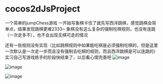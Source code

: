 # cocos2dJsProject
一个简单的jumpChess游戏
一开始写象棋卡住了就先写西洋跳棋，感觉跳棋会简单点，结果发现跳棋更难2333~ 象棋没有这么复杂的强制吃棋规则，也没有连跳（一次走多不），也不会出现无棋可走的情况

还有一些规则没有实现（比如跳棋规则中如果能吃棋是必须强制吃棋的，但是这里一次默认是一次走一步而且没有强制去吃棋的规则，而且西洋跳棋是可以连跳的）
实习自己写游戏练手的阶段快结束了，以后看心情完善吧
 ![image](https://github.com/chat1llon/cocos2dJsProject/blob/master/screenshoot/pic1.jpg)
 
 ![image](https://github.com/chat1llon/cocos2dJsProject/blob/master/screenshoot/pic2.jpg)
 
 ![image](https://github.com/chat1llon/cocos2dJsProject/blob/master/screenshoot/pic3.jpg)

